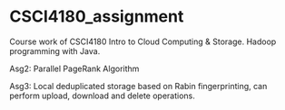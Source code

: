 # CSCI4180_assignment
Course work of CSCI4180 Intro to Cloud Computing &amp; Storage. Hadoop programming with Java.


Asg2: Parallel PageRank Algorithm


Asg3: Local deduplicated storage based on Rabin fingerprinting, can perform upload, download and delete operations.
